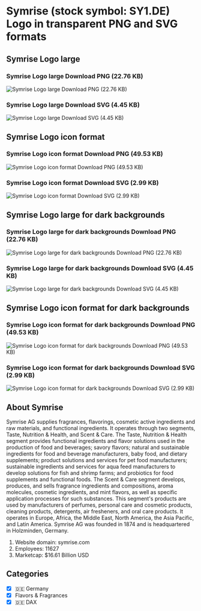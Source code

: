 # Symrise (stock symbol: SY1.DE) Logo in transparent PNG and SVG formats

## Symrise Logo large

### Symrise Logo large Download PNG (22.76 KB)

![Symrise Logo large Download PNG (22.76 KB)](/img/orig/SY1.DE_BIG-091146e8.png)

### Symrise Logo large Download SVG (4.45 KB)

![Symrise Logo large Download SVG (4.45 KB)](/img/orig/SY1.DE_BIG-94868a04.svg)

## Symrise Logo icon format

### Symrise Logo icon format Download PNG (49.53 KB)

![Symrise Logo icon format Download PNG (49.53 KB)](/img/orig/SY1.DE-f471b2e8.png)

### Symrise Logo icon format Download SVG (2.99 KB)

![Symrise Logo icon format Download SVG (2.99 KB)](/img/orig/SY1.DE-c946eca7.svg)

## Symrise Logo large for dark backgrounds

### Symrise Logo large for dark backgrounds Download PNG (22.76 KB)

![Symrise Logo large for dark backgrounds Download PNG (22.76 KB)](/img/orig/SY1.DE_BIG.D-7b39b5d9.png)

### Symrise Logo large for dark backgrounds Download SVG (4.45 KB)

![Symrise Logo large for dark backgrounds Download SVG (4.45 KB)](/img/orig/SY1.DE_BIG.D-46a00534.svg)

## Symrise Logo icon format for dark backgrounds

### Symrise Logo icon format for dark backgrounds Download PNG (49.53 KB)

![Symrise Logo icon format for dark backgrounds Download PNG (49.53 KB)](/img/orig/SY1.DE.D-651e8274.png)

### Symrise Logo icon format for dark backgrounds Download SVG (2.99 KB)

![Symrise Logo icon format for dark backgrounds Download SVG (2.99 KB)](/img/orig/SY1.DE.D-14a19306.svg)

## About Symrise

Symrise AG supplies fragrances, flavorings, cosmetic active ingredients and raw materials, and functional ingredients. It operates through two segments, Taste, Nutrition & Health, and Scent & Care. The Taste, Nutrition & Health segment provides functional ingredients and flavor solutions used in the production of food and beverages; savory flavors; natural and sustainable ingredients for food and beverage manufacturers, baby food, and dietary supplements; product solutions and services for pet food manufacturers; sustainable ingredients and services for aqua feed manufacturers to develop solutions for fish and shrimp farms; and probiotics for food supplements and functional foods. The Scent & Care segment develops, produces, and sells fragrance ingredients and compositions, aroma molecules, cosmetic ingredients, and mint flavors, as well as specific application processes for such substances. This segment's products are used by manufacturers of perfumes, personal care and cosmetic products, cleaning products, detergents, air fresheners, and oral care products. It operates in Europe, Africa, the Middle East, North America, the Asia Pacific, and Latin America. Symrise AG was founded in 1874 and is headquartered in Holzminden, Germany.

1. Website domain: symrise.com
2. Employees: 11627
3. Marketcap: $16.61 Billion USD


## Categories
- [x] 🇩🇪 Germany
- [x] Flavors & Fragrances
- [x] 🇩🇪 DAX
